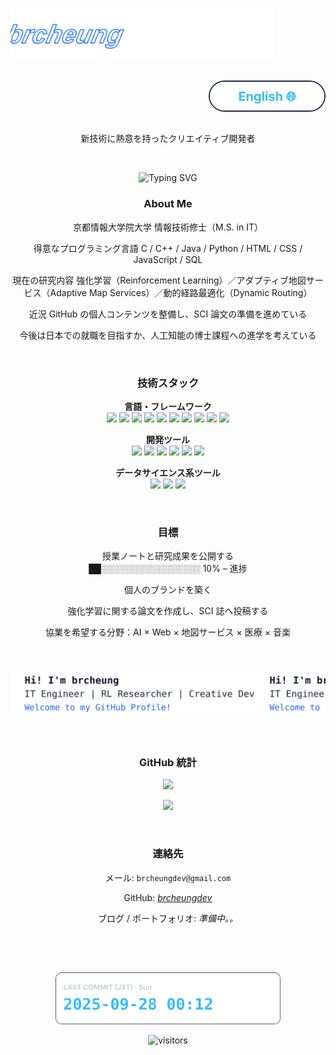 <p align="left">
  <img src="./assets/logo-moving.svg" alt="brcheung logo" width="420">
</p>
<h2></h2>
<p align="right">
  <a href="README.md"><img src="assets/enbutton.svg?v=1" alt="English" height="50"></a>
</p>

<h2></h2>

<p align="center">新技術に熱意を持ったクリエイティブ開発者</p>
<br>
<p align="center">
  <img
    src="https://readme-typing-svg.demolab.com?center=true&vCenter=true&multiline=true&width=900&height=150&font=Fira+Code&size=28&duration=1500&pause=500&repeat=false&lines=こんにちは、brcheung%20です;ITエンジニア%20%7C%20強化学習研究者%20%7C%20クリエイティブ開発者;私のGitHubプロフィールへようこそ！"
    alt="Typing SVG"
  />
</p>


<h3 align="center"> About Me </h3>

<p align="center">
 京都情報大学院大学 情報技術修士（M.S. in IT）<br>
</p>
<p align="center">
  得意なプログラミング言語    C / C++ / Java / Python / HTML / CSS / JavaScript / SQL<br>
</p>
<p align="center">
  現在の研究内容    強化学習（Reinforcement Learning）／アダプティブ地図サービス（Adaptive Map Services）／動的経路最適化（Dynamic Routing）<br>
</p>
<p align="center">
  近況    GitHub の個人コンテンツを整備し、SCI 論文の準備を進めている<br>
</p>
<p align="center">
  今後は日本での就職を目指すか、人工知能の博士課程への進学を考えている
</p>
<br>


<h3 align="center"> 技術スタック </h3>

<p align="center">
<b> 言語・フレームワーク </b><br>

<img src="https://img.shields.io/badge/-C-A8B9CC?logo=c&logoColor=white"/>
<img src="https://img.shields.io/badge/-C++-00599C?logo=c%2B%2B&logoColor=white"/>
<img src="https://img.shields.io/badge/-Java-007396?logo=java&logoColor=white"/>
<img src="https://img.shields.io/badge/-Python-3776AB?logo=python&logoColor=white"/>
<img src="https://img.shields.io/badge/-JavaScript-F7DF1E?logo=javascript&logoColor=black"/>
<img src="https://img.shields.io/badge/-PHP-777BB4?logo=php&logoColor=white"/>
<img src="https://img.shields.io/badge/-HTML5-E34F26?logo=html5&logoColor=white"/>
<img src="https://img.shields.io/badge/-CSS3-1572B6?logo=css3&logoColor=white"/>
<img src="https://img.shields.io/badge/-jQuery-0769AD?logo=jquery&logoColor=white"/>
<img src="https://img.shields.io/badge/-SQL-003B57?logo=mysql&logoColor=white"/>
</p>

<p align="center">
<b> 開発ツール </b><br>
<img src="https://img.shields.io/badge/-VSCode-007ACC?logo=visual-studio-code&logoColor=white"/>
<img src="https://img.shields.io/badge/-Visual%20Studio-5C2D91?logo=visual-studio&logoColor=white"/>
<img src="https://img.shields.io/badge/-Eclipse-2C2255?logo=eclipseide&logoColor=white"/>
<img src="https://img.shields.io/badge/-XAMPP-FB7A24?logo=xampp&logoColor=white"/>
<img src="https://img.shields.io/badge/-Git-F05032?logo=git&logoColor=white"/>
<img src="https://img.shields.io/badge/-MySQL-4479A1?logo=mysql&logoColor=white"/>
</p>

<p align="center">
<b> データサイエンス系ツール </b><br>
<img src="https://img.shields.io/badge/-Anaconda-44A833?logo=anaconda&logoColor=white"/>
<img src="https://img.shields.io/badge/-Jupyter-F37626?logo=jupyter&logoColor=white"/>
<img src="https://img.shields.io/badge/-Colab-F9AB00?logo=googlecolab&logoColor=black"/>
</p>


<br>
<h3 align="center"> 目標 </h3>

<p align="center">
 授業ノートと研究成果を公開する<br>
██░░░░░░░░░░░░░░░░ 10% – 進捗<br>
</p>
<p align="center">
 個人のブランドを築く<br>
</p>
<p align="center">
 強化学習に関する論文を作成し、SCI 誌へ投稿する<br>
</p>
<p align="center">
 協業を希望する分野：AI × Web × 地図サービス × 医療 × 音楽
</p>

<br>
<p align="center">
  <img src="assets/assets/text-moving.svg?v=1" alt="Moving Logo" width="900">
</p>

<br>
<h3 align="center"> GitHub 統計</h3>
<p align="center">
<img src="https://github-readme-stats.vercel.app/api?username=brcheungdev&show_icons=true&theme=transparent&bg_color=00000000&hide_border=false&border_color=263043&border_radius=12&title_color=E6EDF3&text_color=C9D1D9&icon_color=36BCF7&card_width=500&v=8" />
</p>
<p align="center">
<img src="https://github-readme-stats.vercel.app/api/top-langs/?username=brcheungdev&layout=compact&theme=transparent&bg_color=00000000&hide_border=false&border_color=263043&border_radius=12&title_color=E6EDF3&text_color=C9D1D9&card_width=500&langs_count=8&v=8" />
</p>


<br>
<h3 align="center">連絡先</h3>
<p align="center">
 メール: <code>brcheungdev@gmail.com</code>
</p>
<p align="center">
 GitHub: <a href="https://github.com/brcheungdev"><em>brcheungdev    </em></a>
</p>
<p align="center">
 ブログ / ポートフォリオ: <i>準備中。。</i>
</p>
<br><br>

<h2></h2>
<p align="center">
<img src="assets/last-commit.svg?v=20250927-235612" width="360" alt="Last Commit (JST)">
</p>

<p align="center">
  <img src="https://komarev.com/ghpvc/?username=brcheungdev&label=Profile+Views&color=blue&style=flat" alt="visitors"/>
</p>
